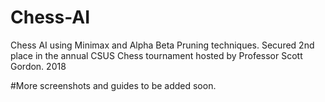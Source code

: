 # Chess-AI
Chess AI using Minimax and Alpha Beta Pruning techniques. Secured 2nd place in the annual CSUS Chess tournament hosted by Professor Scott Gordon. 2018

#More screenshots and guides to be added soon. 

